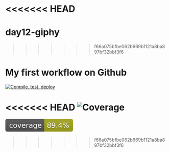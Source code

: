 <<<<<<< HEAD
=======
# day12-giphy
>>>>>>> f66a075bfbe062b669b1121a8ba897bf32bbf3f6
# My first workflow on Github

[![Compile, test, deploy](https://github.com/glidingeagle/day12-giphy/actions/workflows/main.yaml/badge.svg)](https://github.com/glidingeagle/day12-giphy/actions/workflows/main.yaml)

<<<<<<< HEAD
![Coverage](https://flamethrower.sgp1.digitaloceanspaces.com/coverage/day12-giphy/jacoco.svg)
=======
![Coverage](.github/badges/jacoco.svg)
>>>>>>> f66a075bfbe062b669b1121a8ba897bf32bbf3f6
